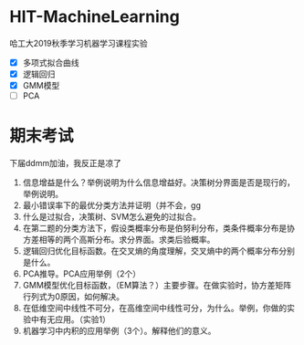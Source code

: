 # HIT-MachineLearning

哈工大2019秋季学习机器学习课程实验

- [x] 多项式拟合曲线
- [x] 逻辑回归
- [x] GMM模型
- [ ] PCA

# 期末考试

下届ddmm加油，我反正是凉了

1. 信息增益是什么？举例说明为什么信息增益好。决策树分界面是否是现行的，举例说明。
2. 最小错误率下的最优分类方法并证明（并不会，gg
3. 什么是过拟合，决策树、SVM怎么避免的过拟合。
4. 在第二题的分类方法下，假设类概率分布是伯努利分布，类条件概率分布是协方差相等的两个高斯分布。求分界面。求类后验概率。
5. 逻辑回归优化目标函数。在交叉熵的角度理解，交叉熵中的两个概率分布分别是什么。
6. PCA推导。PCA应用举例（2个）
7. GMM模型优化目标函数，（EM算法？）主要步骤。在做实验时，协方差矩阵行列式为0原因，如何解决。
8. 在低维空间中线性不可分，在高维空间中线性可分，为什么。举例，你做的实验中有无应用。（实验1）
9. 机器学习中内积的应用举例（3个）。解释他们的意义。